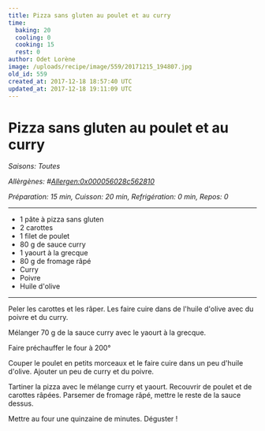 ```yaml
---
title: Pizza sans gluten au poulet et au curry
time:
  baking: 20
  cooling: 0
  cooking: 15
  rest: 0
author: Odet Lorène
image: /uploads/recipe/image/559/20171215_194807.jpg
old_id: 559
created_at: 2017-12-18 18:57:40 UTC
updated_at: 2017-12-18 19:11:09 UTC
---
```


# Pizza sans gluten au poulet et au curry

_Saisons: Toutes_

_Allèrgènes: #<Allergen:0x000056028c562810>_

_Préparation: 15 min, Cuisson: 20 min, Refrigération: 0 min, Repos: 0_

---

- 1 pâte à pizza sans gluten
- 2 carottes
- 1 filet de poulet
- 80 g de sauce curry
- 1 yaourt à la grecque
- 80 g de fromage râpé
- Curry
- Poivre
- Huile d'olive

---

Peler les carottes et les râper. Les faire cuire dans de l'huile d'olive avec du poivre et du curry.

Mélanger 70 g de la sauce curry avec le yaourt à la grecque.

Faire préchauffer le four à 200°

Couper le poulet en petits morceaux et le faire cuire dans un peu d'huile d'olive. Ajouter un peu de curry et du poivre.

Tartiner la pizza avec le mélange curry et yaourt. Recouvrir de poulet et de carottes râpées. Parsemer de fromage râpé, mettre le reste de la sauce dessus.

Mettre au four une quinzaine de minutes. Déguster !
